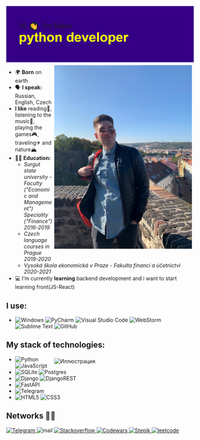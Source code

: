 <img src="https://raw.githubusercontent.com/xodiumx/xodiumx/main/header.png" alt="альтернативный текст">

<div class="container">
<img src="https://raw.githubusercontent.com/xodiumx/xodiumx/main/photo.JPG" width="370" alt="Иллюстрация" align="right" vspace="5" hspace="5">
</div>

* 🌍 **Born** on earth
* 🗣 **I speak:** Russian, English, Czech
* **I like** reading📖, listening to the music🎵, playing the games🎮, traveling✈ and nature🏔
* 👨‍🎓 **Education:**
    + *Surgut state university - Faculty ("Economic and Management") Speciality ("Finance") 2016-2019*
    + *Czech language courses in Prague 2019-2020*
    + *Vysoká škola ekonomická v Praze - Fakulta financí a účetnictví 2020-2021*
* 💻 I’m currently **learning** backend development and i want to start learning front(JS-React)
    
## I use:
- ![Windows](https://img.shields.io/badge/Windows_10-0078D6?style=for-the-badge&logo=windows&logoColor=white) ![PyCharm](https://img.shields.io/badge/pycharm-143?style=for-the-badge&logo=pycharm&logoColor=white&color=black) ![Visual Studio Code](https://img.shields.io/badge/Visual%20Studio%20Code-0078d7.svg?style=for-the-badge&logo=visual-studio-code&logoColor=white) ![WebStorm](https://img.shields.io/badge/webstorm-143?style=for-the-badge&logo=webstorm&logoColor=white&color=black) ![Sublime Text](https://img.shields.io/badge/sublime_text-0078D6?style=for-the-badge&logo=sublime-text&logoColor=white) ![GitHub](https://img.shields.io/badge/github-000000?style=for-the-badge&logo=github&logoColor=white)

## My stack of technologies:

<div class="container">
    <img src="https://github-readme-stats-9x3a.vercel.app/api/top-langs/?username=xodiumx&layout=compact&theme=radical" width="370" alt="Иллюстрация" align="right" vspace="5" hspace="5">
</div>

  - ![Python](https://img.shields.io/badge/python-32144f?style=for-the-badge&logo=python&logoColor=white) ![JavaScript](https://img.shields.io/badge/javascript-000000?style=for-the-badge&logo=javascript&logoColor=white)
  - ![SQLite](https://img.shields.io/badge/sqlite-000000?style=for-the-badge&logo=sqlite&logoColor=white) ![Postgres](https://img.shields.io/badge/postgresql-32144f?style=for-the-badge&logo=postgresql&logoColor=white)
  - ![Django](https://img.shields.io/badge/django-32144f?style=for-the-badge&logo=django&logoColor=white) ![DjangoREST](https://img.shields.io/badge/DJANGO-REST-000000?style=for-the-badge&logo=django&logoColor=white&color=32144f&labelColor=black)
  - ![FastAPI](https://img.shields.io/badge/FastAPI-000000?style=for-the-badge&logo=fastapi&logoColor=white)
  - ![Telegram](https://img.shields.io/badge/Telegram(bots)-32144f?style=for-the-badge&logo=telegram&logoColor=white)
  - ![HTML5](https://img.shields.io/badge/html5-000000?style=for-the-badge&logo=html5&logoColor=white) ![CSS3](https://img.shields.io/badge/css3-000000?style=for-the-badge&logo=css3&logoColor=white)

## Networks 👨‍💻

<div id="badges">
  <a href="https://t.me/maxalxeev">
    <img src="https://img.shields.io/badge/Telegram-000000?style=for-the-badge&logo=telegram&logoColor=white" alt="Telegram"/>
  </a>
  <img src="https://img.shields.io/badge/am.xlexeev@gmail.com-D14836?style=for-the-badge&logo=gmail&logoColor=white" alt="mail"/>
  <a href="https://ru.stackoverflow.com/users/516938/maksim-alekseev">
    <img src="https://img.shields.io/badge/-Stackoverflow-FE7A16?style=for-the-badge&logo=stack-overflow&logoColor=white" alt="Stackoverflow"/>
  </a>
  <a href="https://www.codewars.com/users/oxdium">
    <img src="https://img.shields.io/badge/Codewars-FE7A16?style=for-the-badge&logo=codewars&logoColor=grey" alt="Codewars"/>
  </a>
  <a href="https://stepik.org/users/526482364">
    <img src="https://img.shields.io/badge/Stepik-D14836.svg?style=for-the-badge&logo=Stepik" alt="Stepik"/>
  </a>
  <a href="https://leetcode.com/oxdium/">
    <img src="https://img.shields.io/badge/LeetCode-000000?style=for-the-badge&logo=LeetCode&logoColor=white" alt="leetcode"/>
  </a>
</div>
